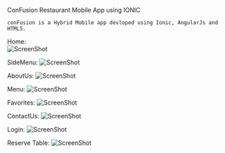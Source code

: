 ﻿ConFusion Restaurant Mobile App using IONIC

	conFusion is a Hybrid Mobile app devloped using Ionic, AngularJs and HTML5. 

Home:	
![ScreenShot](https://cloud.githubusercontent.com/assets/15375415/25566278/5a37b52c-2df3-11e7-9654-4669f044a0a0.png)

SideMenu:
![ScreenShot](https://cloud.githubusercontent.com/assets/15375415/25566303/db3f29d4-2df3-11e7-839c-6dbca8bf3aad.png)

AboutUs:
![ScreenShot](https://cloud.githubusercontent.com/assets/15375415/25566304/de577d92-2df3-11e7-827c-bb5a88b92814.png)

Menu:
![ScreenShot](https://cloud.githubusercontent.com/assets/15375415/25566305/e1427980-2df3-11e7-8bc8-4319a4710265.png)
      	
Favorites:
![ScreenShot](https://cloud.githubusercontent.com/assets/15375415/25566317/1c1f2f08-2df4-11e7-8e45-fcc91c7ab808.png)

ContactUs:
![ScreenShot](https://cloud.githubusercontent.com/assets/15375415/25566318/1ff7293c-2df4-11e7-88af-729ea68c215d.png)
																													
Login: 
![ScreenShot](https://cloud.githubusercontent.com/assets/15375415/25566322/2997b2b8-2df4-11e7-9bbf-3ff009b34740.png)

Reserve Table:
![ScreenShot](https://cloud.githubusercontent.com/assets/15375415/25566320/235a663e-2df4-11e7-918c-f84120b462ec.png)
